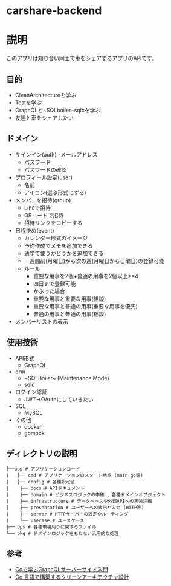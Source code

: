 # carshare-backend

# 説明
このアプリは知り合い同士で車をシェアするアプリのAPIです。

## 目的
- CleanArchitectureを学ぶ
- Testを学ぶ
- GraphQLと~SQLboiler~sqlcを学ぶ
- 友達と車をシェアしたい

## ドメイン
- サインイン(auth)
    -メールアドレス
    - パスワード
    - パスワードの確認
- プロフィール設定(user)
    - 名前
    - アイコン(選ぶ形式にする)
- メンバーを招待(group)
    - Lineで招待
    - QRコードで招待
    - 招待リンクをコピーする
- 日程決め(event)
    - カレンダー形式のイメージ
    - 予約作成でメモを追加できる
    - 通学で使うかどうかを追加できる
    - 一週間前(月曜日)から次の週(月曜日から日曜日)の登録可能
    - ルール
        - 重要な用事を2個+普通の用事を2個以上>=4
        - 四日まで登録可能
        - かぶった場合
        - 重要な用事と重要な用事(相談)
        - 重要な用事と普通の用事(重要な用事を優先)
        - 普通の用事と普通の用事(相談)
- メンバーリストの表示


## 使用技術
- API形式
    - GraphQL
- orm
    - ~SQLBoiler~ (Maintenance Mode)
    - sqlc
- ログイン認証
    - JWT->OAuthにしていきたい
- SQL
    - MySQL
- その他
    - docker
    - gomock

## ディレクトリの説明

```
├──app # アプリケーションコード
|   ├── cmd # アプリケーションのスタート地点 (main.go等)
|   ├── config # 各種設定値
|    ├── docs # APIドキュメント
|    ├── domain # ビジネスロジックの中核 、各種ドメインオブジェクト
|    ├── infrastructure # データベースや外部APIへの実装詳細
|    ├── presentation # ユーザーへの表⽰や⼊⼒ (HTTP等)
|    ├── server # HTTPサーバーの設定やルーティング
|    └── usecase # ユースケース
├── ops # 各種環境周りに関するファイル
└── pkg # ドメインロジックをもたない汎⽤的な処理
```

## 参考

- [Goで学ぶGraphQLサーバーサイド入門](https://zenn.dev/hsaki/books/golang-graphql)
- [Go ⾔語で構築するクリーンアーキテクチャ設計](https://techbookfest.org/product/9a3U54LBdKDE30ewPS6Ugn?productVariantID=itEzQN5gKZX8gXMmLTEXAB)